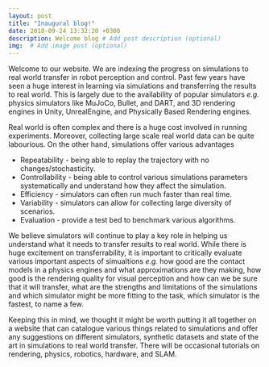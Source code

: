 ```yaml
---
layout: post
title: "Inaugural blog!"
date: 2018-09-24 13:32:20 +0300
description: Welcome blog # Add post description (optional)
img:  # Add image post (optional)
---
```


Welcome to our website. We are indexing the progress on simulations to real world transfer in robot perception and control. Past few years have seen a huge interest in learning via simulations and transferring the results to real world. This is largely due to the availability of popular simulators *e.g.* physics simulators like MuJoCo, Bullet, and DART, and 3D rendering engines in Unity, UnrealEngine, and Physically Based Rendering engines.

Real world is often complex and there is a huge cost involved in running experiments. Moreover, collecting large scale real world data can be quite labourious. On the other hand, simulations offer various advantages

* Repeatability - being able to replay the trajectory with no changes/stochasticity.
* Controllability - being able to control various simulations parameters systematically and understand how they affect the simulation. 
* Efficiency - simulators can often run much faster than real time. 
* Variability - simulators can allow for collecting large diversity of scenarios.
* Evaluation - provide a test bed to benchmark various algorithms.


We believe simulators will continue to play a key role in helping us understand what it needs to transfer results to real world. While there is huge excitement on transferrability, it is important to critically evaluate various important aspects of simualtions *e.g.* how good are the contact models in a physics engines and what approximations are they making, how good is the rendering quality for visual perception and how can we be sure that it will transfer, what are the strengths and limitations of the simulations and which simulator might be more fitting to the task, which simulator is the fastest, to name a few.

Keeping this in mind, we thought it might be worth putting it all together on a website that can catalogue various things related to simulations and offer any suggestions on different simulators, synthetic datasets and state of the art in simulations to real world transfer. There will be occasional tutorials on rendering, physics, robotics, hardware, and SLAM.



<!--{% highlight ruby %}
def print_hi(name)
  puts "Hi, #{name}"
end
print_hi('Tom')
#=> prints 'Hi, Tom' to STDOUT.
{% endhighlight %}

-->